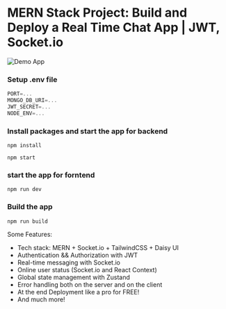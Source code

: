 # MERN Stack Project: Build and Deploy a Real Time Chat App | JWT, Socket.io

![Demo App](https://anyimage.io/storage/uploads/321c458a5f2d091741480d536843984d)

### Setup .env file

```js
PORT=...
MONGO_DB_URI=...
JWT_SECRET=...
NODE_ENV=...
```
### Install packages and start the app for backend

```shell
npm install
```

```shell
npm start
```
### start the app for forntend 

```shell
npm run dev
```
### Build the app

```shell
npm run build
```

Some Features:

-  Tech stack: MERN + Socket.io + TailwindCSS + Daisy UI
-  Authentication && Authorization with JWT
-  Real-time messaging with Socket.io
-  Online user status (Socket.io and React Context)
-  Global state management with Zustand
-  Error handling both on the server and on the client
-  At the end Deployment like a pro for FREE!
-  And much more!